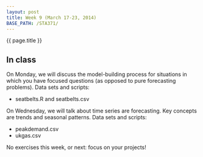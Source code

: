 ```yaml
---
layout: post
title: Week 9 (March 17-23, 2014)
BASE_PATH: /STA371/
---
```

{{ page.title }}


In class
--------

On Monday, we will discuss the model-building process for situations in which you have focused questions (as opposed to pure forecasting problems).  Data sets and scripts:
* seatbelts.R and seatbelts.csv  

On Wednesday, we will talk about time series are forecasting.  Key concepts are trends and seasonal patterns. Data sets and scripts:
* peakdemand.csv
* ukgas.csv

No exercises this week, or next: focus on your projects!

